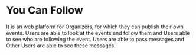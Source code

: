 <h1>You Can Follow  </h1>                    
  
It is an web platform for Organizers, for which they can publish their own events.
Users are able to look at the events and follow them and Users able to see who are following the event.
Users are able to pass messages and Other Users are able to see these messages.

       
